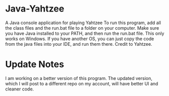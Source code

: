 # Java-Yahtzee
A Java console application for playing Yahtzee
To run this program, add all the class files and the run.bat file to a folder on your computer. Make sure you have Java installed to your PATH, and then run the run.bat file. This only works on Windows. If you have another OS, you can just copy the code from the java files into your IDE, and run them there.
Credit to Yahtzee.
# Update Notes
I am working on a better version of this program. The updated version, which I will post to a different repo on my account, will have better UI and cleaner code.
